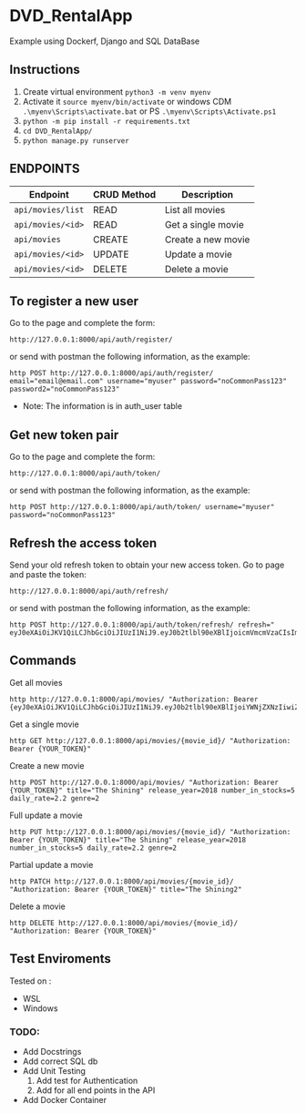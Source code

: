 # DVD_RentalApp
Example using Dockerf, Django and SQL DataBase

## Instructions
1. Create virtual environment `python3 -m venv myenv`
2. Activate it `source myenv/bin/activate` or windows CDM `.\myenv\Scripts\activate.bat` or PS `.\myenv\Scripts\Activate.ps1` 
3. `python -m pip install -r requirements.txt`
4. `cd DVD_RentalApp/`
5. `python manage.py runserver`

## ENDPOINTS
Endpoint | CRUD Method | Description
-- |-- |--
`api/movies/list` |  READ | List all movies
`api/movies/<id>` | READ | Get a single movie
`api/movies` | CREATE | Create a new movie
`api/movies/<id>` | UPDATE | Update a movie
`api/movies/<id>` | DELETE | Delete a movie

## To register a new user

Go to the page and complete the form:
```
http://127.0.0.1:8000/api/auth/register/
```
or send with postman the following information, as the example:
```
http POST http://127.0.0.1:8000/api/auth/register/ email="email@email.com" username="myuser" password="noCommonPass123" password2="noCommonPass123"
```
- Note: The information is in auth_user table

## Get new token pair

Go to the page and complete the form:
```
http://127.0.0.1:8000/api/auth/token/
```
or send with postman the following information, as the example:
```
http POST http://127.0.0.1:8000/api/auth/token/ username="myuser" password="noCommonPass123"
```

## Refresh the access token
Send your old refresh token to obtain your new access token.
Go to page and paste the token: 
```
http://127.0.0.1:8000/api/auth/refresh/
```
or send with postman the following information, as the example:
```
http POST http://127.0.0.1:8000/api/auth/token/refresh/ refresh="
eyJ0eXAiOiJKV1QiLCJhbGciOiJIUzI1NiJ9.eyJ0b2tlbl90eXBlIjoicmVmcmVzaCIsImV4cCI6MTY2MTcwNDI2MCwianRpIjoiOTYxMTg0YjVkMzZhNDZkZjg2ZjcxZDdkNWI2ODBjNWQiLCJ1c2VyX2lkIjozfQ.-70g8mc2rcZa0jDtLmhhEFaoWIcfc6F1JlbekHLHzuM"
```

## Commands
Get all movies
```
http http://127.0.0.1:8000/api/movies/ "Authorization: Bearer {eyJ0eXAiOiJKV1QiLCJhbGciOiJIUzI1NiJ9.eyJ0b2tlbl90eXBlIjoiYWNjZXNzIiwiZXhwIjoxNjYxNjE5MTUxLCJqdGkiOiJjNGU3MzViYjUzYTA0ZTBjYjAyOTM1OGY2ZmNkMDQ1ZCIsInVzZXJfaWQiOjJ9.l5Se847FJcXumUFQGoONL6hT40sZ06nNsGo6uTnx_6Y}" 
```

Get a single movie
```
http GET http://127.0.0.1:8000/api/movies/{movie_id}/ "Authorization: Bearer {YOUR_TOKEN}" 
```

Create a new movie
```
http POST http://127.0.0.1:8000/api/movies/ "Authorization: Bearer {YOUR_TOKEN}" title="The Shining" release_year=2018 number_in_stocks=5 daily_rate=2.2 genre=2
```

Full update a movie
```
http PUT http://127.0.0.1:8000/api/movies/{movie_id}/ "Authorization: Bearer {YOUR_TOKEN}" title="The Shining" release_year=2018 number_in_stocks=5 daily_rate=2.2 genre=2
```

Partial update a movie
```
http PATCH http://127.0.0.1:8000/api/movies/{movie_id}/ "Authorization: Bearer {YOUR_TOKEN}" title="The Shining2" 
```

Delete a movie
```
http DELETE http://127.0.0.1:8000/api/movies/{movie_id}/ "Authorization: Bearer {YOUR_TOKEN}"
```

## Test Enviroments
Tested on :
- WSL
- Windows

### TODO:
- Add Docstrings
- Add correct SQL db
- Add Unit Testing
  1. Add test for Authentication 
  2. Add for all end points in the API
- Add Docker Container